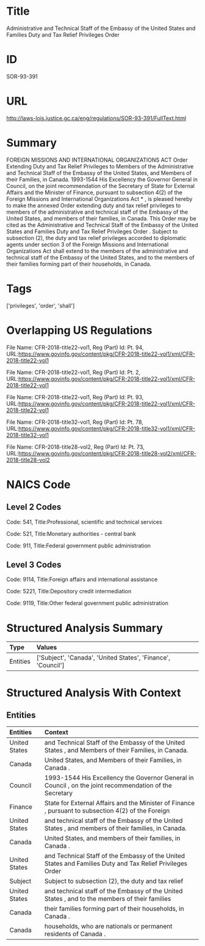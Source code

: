 # Title
Administrative and Technical Staff of the Embassy of the United States and Families Duty and Tax Relief Privileges Order


# ID
SOR-93-391

# URL
http://laws-lois.justice.gc.ca/eng/regulations/SOR-93-391/FullText.html


# Summary
FOREIGN MISSIONS AND INTERNATIONAL ORGANIZATIONS ACT Order Extending Duty and Tax Relief Privileges to Members of the Administrative and Technical Staff of the Embassy of the United States, and Members of their Families, in Canada.
1993-1544 His Excellency the Governor General in Council, on the joint recommendation of the Secretary of State for External Affairs and the Minister of Finance, pursuant to subsection 4(2) of the Foreign Missions and International Organizations Act * , is pleased hereby to make the annexed Order extending duty and tax relief privileges to members of the administrative and technical staff of the Embassy of the United States, and members of their families, in Canada.
This Order may be cited as the  Administrative and Technical Staff of the Embassy of the United States and Families Duty and Tax Relief Privileges Order .
Subject to subsection (2), the duty and tax relief privileges accorded to diplomatic agents under section 3 of the  Foreign Missions and International Organizations Act  shall extend to the members of the administrative and technical staff of the Embassy of the United States, and to the members of their families forming part of their households, in Canada.


# Tags
['privileges', 'order', 'shall']


# Overlapping US Regulations
File Name: CFR-2018-title22-vol1, Reg (Part) Id: Pt. 94, URL:https://www.govinfo.gov/content/pkg/CFR-2018-title22-vol1/xml/CFR-2018-title22-vol1

File Name: CFR-2018-title22-vol1, Reg (Part) Id: Pt. 2, URL:https://www.govinfo.gov/content/pkg/CFR-2018-title22-vol1/xml/CFR-2018-title22-vol1

File Name: CFR-2018-title22-vol1, Reg (Part) Id: Pt. 93, URL:https://www.govinfo.gov/content/pkg/CFR-2018-title22-vol1/xml/CFR-2018-title22-vol1

File Name: CFR-2018-title32-vol1, Reg (Part) Id: Pt. 78, URL:https://www.govinfo.gov/content/pkg/CFR-2018-title32-vol1/xml/CFR-2018-title32-vol1

File Name: CFR-2018-title28-vol2, Reg (Part) Id: Pt. 73, URL:https://www.govinfo.gov/content/pkg/CFR-2018-title28-vol2/xml/CFR-2018-title28-vol2




# NAICS Code
## Level 2 Codes
Code: 541, Title:Professional, scientific and technical services

Code: 521, Title:Monetary authorities - central bank

Code: 911, Title:Federal government public administration




## Level 3 Codes
Code: 9114, Title:Foreign affairs and international assistance

Code: 5221, Title:Depository credit intermediation

Code: 9119, Title:Other federal government public administration







# Structured Analysis Summary
| Type     | Values                                                       |
|:---------|:-------------------------------------------------------------|
| Entities | ['Subject', 'Canada', 'United States', 'Finance', 'Council'] |


# Structured Analysis With Context
 


## Entities
| Entities      | Context                                                                                                   |
|:--------------|:----------------------------------------------------------------------------------------------------------|
| United States | and Technical Staff of the Embassy of the United States , and Members of their Families, in Canada.       |
| Canada        | United States, and Members of their Families, in Canada .                                                 |
| Council       | 1993-1544 His Excellency the Governor General in  Council , on the joint recommendation of the Secretary  |
| Finance       | State for External Affairs and the Minister of Finance , pursuant to subsection 4(2) of the Foreign       |
| United States | and technical staff of the Embassy of the United States , and members of their families, in Canada.       |
| Canada        | United States, and members of their families, in Canada .                                                 |
| United States | and Technical Staff of the Embassy of the United States and Families Duty and Tax Relief Privileges Order |
| Subject       | Subject to subsection (2), the duty and tax relief                                                        |
| United States | and technical staff of the Embassy of the United States , and to the members of their families            |
| Canada        | their families forming part of their households, in Canada .                                              |
| Canada        | households, who are nationals or permanent residents of Canada .                                          |


